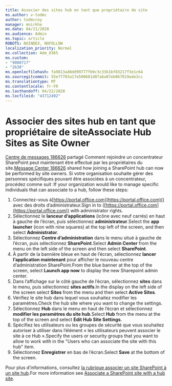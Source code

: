```yaml
---
title: Associer des sites hub en tant que propriétaire de site
ms.author: v-todmc
author: todmccoy
manager: mnirkhe
ms.date: 04/21/2020
ms.audience: Admin
ms.topic: article
ROBOTS: NOINDEX, NOFOLLOW
localization_priority: Normal
ms.collection: Adm_O365
ms.custom:
- "9000717"
- "2638"
ms.openlocfilehash: fa9813ad8dd99777fb9c3c33b1bf83217f3e1c64
ms.sourcegitcommit: 55eff703a17e500681d8fa6a87eb067019ade3cc
ms.translationtype: MT
ms.contentlocale: fr-FR
ms.lasthandoff: 04/22/2020
ms.locfileid: "43712492"
---
```

# <a name="associate-hub-sites-as-site-owner"></a><span data-ttu-id="efb67-102">Associer des sites hub en tant que propriétaire de site</span><span class="sxs-lookup"><span data-stu-id="efb67-102">Associate Hub Sites as Site Owner</span></span>

<span data-ttu-id="efb67-103">[Centre de messages 186626](https://admin.microsoft.com/Adminportal/Home?source=applauncher#/MessageCenter?id=MC186626) partagé Comment rejoindre un concentrateur SharePoint peut maintenant être effectué par les propriétaires du site.</span><span class="sxs-lookup"><span data-stu-id="efb67-103">[Message Center 186626](https://admin.microsoft.com/Adminportal/Home?source=applauncher#/MessageCenter?id=MC186626) shared how joining a SharePoint hub can now be performed by site owners.</span></span> <span data-ttu-id="efb67-104">Si votre organisation souhaite gérer des personnes spécifiques pouvant être associées à un concentrateur, procédez comme suit :</span><span class="sxs-lookup"><span data-stu-id="efb67-104">If your organization would like to manage specific individuals that can associate to a hub, follow these steps:</span></span> 

1. <span data-ttu-id="efb67-105">Connectez-vous à[https://portal.office.com](https://portal.office.com)() avec des droits d’administrateur.</span><span class="sxs-lookup"><span data-stu-id="efb67-105">Sign in to ([https://portal.office.com](https://portal.office.com)) with administrator rights.</span></span>
2. <span data-ttu-id="efb67-106">Sélectionnez le **lanceur d’applications** (icône avec neuf carrés) en haut à gauche de l’écran, puis sélectionnez **administrateur**.</span><span class="sxs-lookup"><span data-stu-id="efb67-106">Select the **app launcher** (icon with nine squares) at the top left of the screen, and then select **Administrator**.</span></span>
3. <span data-ttu-id="efb67-107">Sélectionnez **Centre d’administration** dans le menu situé à gauche de l’écran, puis sélectionnez **SharePoint**.</span><span class="sxs-lookup"><span data-stu-id="efb67-107">Select **Admin Center** from the menu on the left side of the screen and then select **SharePoint**.</span></span>
4. <span data-ttu-id="efb67-108">À partir de la bannière bleue en haut de l’écran, sélectionnez **lancer l’application maintenant** pour afficher le nouveau centre d’administration SharePoint.</span><span class="sxs-lookup"><span data-stu-id="efb67-108">From the blue banner at the top of the screen, select **Launch app now** to display the new Sharepoint admin center.</span></span>
5. <span data-ttu-id="efb67-109">Dans l’affichage sur le côté gauche de l’écran, sélectionnez **sites** dans le menu, puis sélectionnez **sites actifs**.</span><span class="sxs-lookup"><span data-stu-id="efb67-109">In the display on the left side of the screen select **Sites** from the menu and then select **Active Sites**.</span></span>
6. <span data-ttu-id="efb67-110">Vérifiez le site hub dans lequel vous souhaitez modifier les paramètres.</span><span class="sxs-lookup"><span data-stu-id="efb67-110">Check the hub site where you want to change the settings.</span></span>
7. <span data-ttu-id="efb67-111">Sélectionnez **Hub** dans le menu en haut de l’écran et sélectionnez **modifier les paramètres du site hub**.</span><span class="sxs-lookup"><span data-stu-id="efb67-111">Select **Hub** from the menu at the top of the screen and select **Edit Hub Site Settings**.</span></span>
8. <span data-ttu-id="efb67-112">Spécifiez les utilisateurs ou les groupes de sécurité que vous souhaitez autoriser à utiliser dans l’élément « les utilisateurs peuvent associer le site à ce Hub ».</span><span class="sxs-lookup"><span data-stu-id="efb67-112">Specify the users or security groups that you want to allow to work with in the "Users who can associate the site with this hub" item.</span></span>
9. <span data-ttu-id="efb67-113">Sélectionnez **Enregistrer** en bas de l’écran.</span><span class="sxs-lookup"><span data-stu-id="efb67-113">Select **Save** at the bottom of the screen.</span></span>

<span data-ttu-id="efb67-114">Pour plus d’informations, consultez [la rubrique associer un site SharePoint à un site hub](https://support.office.com/article/associate-a-sharepoint-site-with-a-hub-site-ae0009fd-af04-4d3d-917d-88edb43efc05).</span><span class="sxs-lookup"><span data-stu-id="efb67-114">For more information see [Associate a SharePoint site with a hub site](https://support.office.com/article/associate-a-sharepoint-site-with-a-hub-site-ae0009fd-af04-4d3d-917d-88edb43efc05).</span></span> 